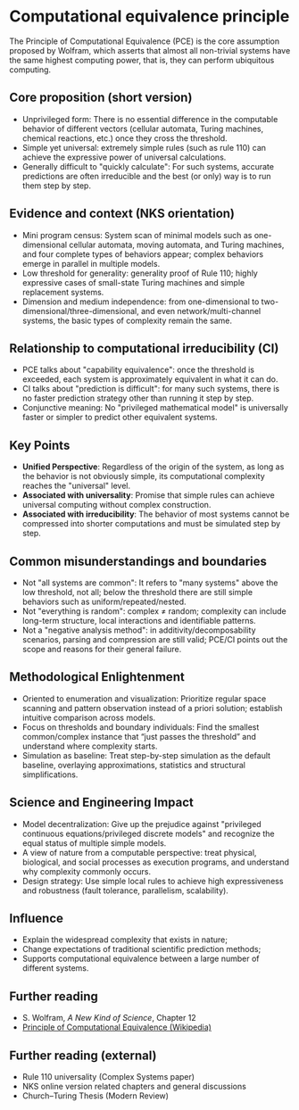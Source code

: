 # Computational equivalence principle

The Principle of Computational Equivalence (PCE) is the core assumption proposed by Wolfram, which asserts that almost all non-trivial systems have the same highest computing power, that is, they can perform ubiquitous computing.

## Core proposition (short version)
- Unprivileged form: There is no essential difference in the computable behavior of different vectors (cellular automata, Turing machines, chemical reactions, etc.) once they cross the threshold.
- Simple yet universal: extremely simple rules (such as rule 110) can achieve the expressive power of universal calculations.
- Generally difficult to "quickly calculate": For such systems, accurate predictions are often irreducible and the best (or only) way is to run them step by step.

## Evidence and context (NKS orientation)
- Mini program census: System scan of minimal models such as one-dimensional cellular automata, moving automata, and Turing machines, and four complete types of behaviors appear; complex behaviors emerge in parallel in multiple models.
- Low threshold for generality: generality proof of Rule 110; highly expressive cases of small-state Turing machines and simple replacement systems.
- Dimension and medium independence: from one-dimensional to two-dimensional/three-dimensional, and even network/multi-channel systems, the basic types of complexity remain the same.

## Relationship to computational irreducibility (CI)
- PCE talks about "capability equivalence": once the threshold is exceeded, each system is approximately equivalent in what it can do.
- CI talks about "prediction is difficult": for many such systems, there is no faster prediction strategy other than running it step by step.
- Conjunctive meaning: No "privileged mathematical model" is universally faster or simpler to predict other equivalent systems.

## Key Points
- **Unified Perspective**: Regardless of the origin of the system, as long as the behavior is not obviously simple, its computational complexity reaches the "universal" level.
- **Associated with universality**: Promise that simple rules can achieve universal computing without complex construction.
- **Associated with irreducibility**: The behavior of most systems cannot be compressed into shorter computations and must be simulated step by step.

## Common misunderstandings and boundaries
- Not "all systems are common": It refers to "many systems" above the low threshold, not all; below the threshold there are still simple behaviors such as uniform/repeated/nested.
- Not "everything is random": complex ≠ random; complexity can include long-term structure, local interactions and identifiable patterns.
- Not a "negative analysis method": in additivity/decomposability scenarios, parsing and compression are still valid; PCE/CI points out the scope and reasons for their general failure.

## Methodological Enlightenment
- Oriented to enumeration and visualization: Prioritize regular space scanning and pattern observation instead of a priori solution; establish intuitive comparison across models.
- Focus on thresholds and boundary individuals: Find the smallest common/complex instance that “just passes the threshold” and understand where complexity starts.
- Simulation as baseline: Treat step-by-step simulation as the default baseline, overlaying approximations, statistics and structural simplifications.

## Science and Engineering Impact
- Model decentralization: Give up the prejudice against "privileged continuous equations/privileged discrete models" and recognize the equal status of multiple simple models.
- A view of nature from a computable perspective: treat physical, biological, and social processes as execution programs, and understand why complexity commonly occurs.
- Design strategy: Use simple local rules to achieve high expressiveness and robustness (fault tolerance, parallelism, scalability).

## Influence
- Explain the widespread complexity that exists in nature;
- Change expectations of traditional scientific prediction methods;
- Supports computational equivalence between a large number of different systems.

## Further reading
- S. Wolfram, *A New Kind of Science*, Chapter 12
- [Principle of Computational Equivalence (Wikipedia)](https://en.wikipedia.org/wiki/Principle_of_Computational_Equivalence)


## Further reading (external)
- Rule 110 universality (Complex Systems paper)
- NKS online version related chapters and general discussions
- Church–Turing Thesis (Modern Review)